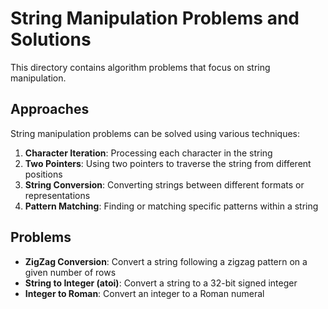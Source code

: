 # String Manipulation Problems and Solutions

This directory contains algorithm problems that focus on string manipulation.

## Approaches

String manipulation problems can be solved using various techniques:

1. **Character Iteration**: Processing each character in the string
2. **Two Pointers**: Using two pointers to traverse the string from different positions
3. **String Conversion**: Converting strings between different formats or representations
4. **Pattern Matching**: Finding or matching specific patterns within a string

## Problems

- **ZigZag Conversion**: Convert a string following a zigzag pattern on a given number of rows
- **String to Integer (atoi)**: Convert a string to a 32-bit signed integer
- **Integer to Roman**: Convert an integer to a Roman numeral

